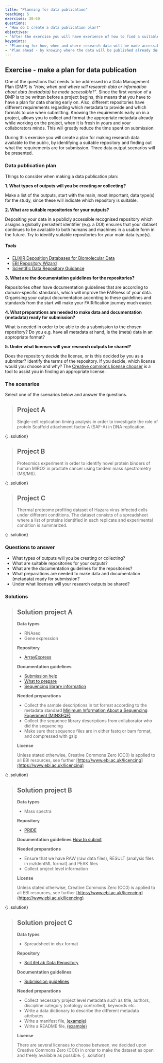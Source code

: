 ```yaml
---
title: "Planning for data publication"
teaching: 5
exercises: 30-60
questions:
- "How do I create a data publication plan?"
objectives:
- "After the exercise you will have exerience of how to find a suitable repository, and to find out what is required for a submission."
keypoints:
- "Planning for how, when and where research data will be made accessible is part of a Data Management Plan"
- "Plan ahead - by knowing where the data will be published already during the project, the data and metadata can be formatted according to the repository's requirements, thus reducing the labour when submitting"
---
```

<!--
Present the exercise, purpose, how
Present expected outcome, how to create the plan
Present the 3 scenarios
Present solutions
-->
## Exercise - make a plan for data publication
One of the questions that needs to be addressed in a Data Management Plan (DMP) is *"How, when and where will research data or information about data (metadata) be made accessible?"*. Since the first version of a DMP is to be written before a project begins, this means that you have to have a plan for data sharing early on. Also, different repositories have different requirements regarding which metadata to provide and which formats to use when submitting. Knowing the requirements early on in a project, allows you to collect and format the appropriate metadata already while working on the project, when it is fresh in yours and your collaborators minds. This will greatly reduce the time spent on submission.

During this exercise you will create a plan for making research data available to the public, by identifying a suitable repository and finding out what the requirements are for submission. Three data output scenarios will be presented.

### Data publication plan
Things to consider when making a data publication plan:

**1. What types of outputs will you be creating or collecting?**

Make a list of the outputs, start with the main, most important, data type(s) for the study, since these will indicate which repository is suitable.

**2. What are suitable repositories for your outputs?**

Depositing your data in a publicly accessible recognised repository which assigns a globally persistent identifier (e.g. a DOI) ensures that your dataset continues to be available to both humans and machines in a usable form in the future.
Try to identify suitable repositories for your main data type(s).

##### Tools
* [ELIXIR Deposition Databases for Biomolecular Data](https://www.elixir-europe.org/platforms/data/elixir-deposition-databases)
* [EBI Repository Wizard](https://www.ebi.ac.uk/submission/)
* [Scientific Data Repository Guidance](https://www.nature.com/sdata/policies/repositories#life)

**3. What are the documentation guidelines for the repositories?**

Repositories often have documentation guidelines that are according to domain-specific standards, which will improve the FAIRness of your data. Organising your output documentation according to these guidelines and standards from the start will make your FAIRification journey much easier.

**4. What preparations are needed to make data and documentation (metadata) ready for submission?**

What is needed in order to be able to do a submission to the chosen repository? Do you e.g. have all metadata at hand, is the (meta) data in an appropriate format?
<!-- not sure what we aim for in this section -->
<!-- Niclas: This is about how to format the metadata, isn't it? -->

**5. Under what licenses will your research outputs be shared?**

Does the repository decide the license, or is this decided by you as a submitter? Identify the terms of the repository. If you decide, which license would you choose and why? The [Creative commons license chooser](https://creativecommons.org/choose/) is a tool to assist you in finding an appropriate license.
<!-- is this accurate? -->

### The scenarios
Select one of the scenarios below and answer the questions.
<!-- for each project, present a brief description of the research question and the main outcomes; data types, excel sheets, analysis scripts? -->

> ## Project A <!-- ArrayExpress -->
> <!-- https://www.ebi.ac.uk/arrayexpress/experiments/E-MTAB-10234/ -->
> Single-cell replication timing analysis in order to investigate the role of protein Scaffold attachment factor A (SAF-A) in DNA replication.
> <!-- details of output are needed, how ensure that ENA will not be the choice? we need some expression data -->
> <!-- An alternative, in order to be more precise that ENA will not fit, a transcription profiling experiment: Gene expression profiling of Fowlpox knock-out mutant viruses using genome arrays in order to investigate the ability of avian fowlpox virus to modulate host antiviral immune responses. https://www.ncbi.nlm.nih.gov/pmc/articles/PMC7766033/, https://www.ebi.ac.uk/arrayexpress/experiments/E-MTAB-7276/ -->
{: .solution}

> ## Project B <!-- PRIDE -->
> <!-- https://www.ebi.ac.uk/pride/archive/projects/PXD029490 -->
> Proteomics experiment in order to identify novel protein binders of human MIRO2 in prostate cancer using tandem mass spectrometry (MS/MS).
> <!-- keywords needed for the ENA repo wizard: protein data -> mass spectrometry -> proteomics -->
{: .solution}

> ## Project C <!-- SLL Figshare -->
> <!-- https://scilifelab.figshare.com/articles/dataset/Thermal_Proteome_Profiling_dataset_from_Hazara_virus_infected_SW13_cells_treated_with_DMSO_or_antiviral_inhibitor_20_M_TH6744_/13089023 -->
> Thermal proteome profiling dataset of Hazara virus infected cells under different conditions. The dataset consists of a spreadsheet where a list of proteins identified in each replicate and experimental condition is summarized.
> <!-- how describe so that it indicates that a general purpose repo might be a good choice? -->
{: .solution}

### Questions to answer
* What types of outputs will you be creating or collecting?
* What are suitable repositories for your outputs?
* What are the documentation guidelines for the repositories?
* What preparations are needed to make data and documentation (metadata) ready for submission?
* Under what licenses will your research outputs be shared?

### Solutions
  > ## Solution project A <!-- ArrayExpress -->
  > **Data types**
  > * RNAseq
  > * Gene expression
  >
  > **Repository**
  > * [ArrayExpress](https://www.ebi.ac.uk/arrayexpress/)
  >
  > **Documentation guidelines**
  > * [Submission help](https://www.ebi.ac.uk/arrayexpress/help/submissions_overview.html)
  > * [What to prepare](https://www.ebi.ac.uk/fg/annotare/help/what_to_submit.html#what_to_prepare)
  > * [Sequencing library information](https://www.ebi.ac.uk/fg/annotare/help/seq_lib_spec.html)
  >
  > **Needed preparations**
  > * Collect the sample descriptions in txt format according to the metadata standard [Minimum Information About a Sequencing Experiment (MINSEQE)](http://fged.org/projects/minseqe/)
  > * Collect the sequence library descriptions from collaborator who did the sequencing
  > * Make sure that sequence files are in either fastq or bam format, and compressed with gzip
  >
  > **License**
  >
  > Unless stated otherwise, Creative Commons Zero (CC0) is applied to all EBI resources, see further [https://www.ebi.ac.uk/licencing](https://www.ebi.ac.uk/licencing)
  >
  {: .solution}

  > ## Solution project B <!-- PRIDE -->
  > **Data types**
  > * Mass spectra
  >
  > **Repository**
  > * [PRIDE](https://www.ebi.ac.uk/pride/)
  >
  > **Documentation guidelines**
  > [How to submit](https://www.ebi.ac.uk/pride/markdownpage/submitdatapage#prepare_submission)
  >
  > **Needed preparations**
  > * Ensure that we have RAW (raw data files), RESULT (analysis files in mzIdentML format) and PEAK files
  > * Collect project level information
  > <!-- what else? -->
  >
  > **License**
  >
  > Unless stated otherwise, Creative Commons Zero (CC0) is applied to all EBI resources, see further [https://www.ebi.ac.uk/licencing](https://www.ebi.ac.uk/licencing)
  >
  {: .solution}

  > ## Solution project C <!-- SLL Figshare -->
  > **Data types**
  > * Spreadsheet in xlsx format
  >
  > **Repository**
  > * [SciLifeLab Data Repository](https://scilifelab.figshare.com/)
  >
  > **Documentation guidelines**
  > * [Submission guidelines](https://www.scilifelab.se/data/repository/submission/)
  >
  > **Needed preparations**
  > * Collect necessary project level metadata such as title, authors, discipline category (ontology controlled), keywords etc.
  > * Write a data dictionary to describe the different metadata attributes
  > * Write a manifest file, [(example)](https://www.scilifelab.se/wp-content/uploads/2021/10/MANIFEST.txt)
  > * Write a README file, [(example)](https://www.scilifelab.se/wp-content/uploads/2021/10/README-1.txt)
  >
  > **License**
  >
  > There are several licenses to choose between, we decided upon Creative Commons Zero (CC0) in order to make the dataset as open and freely available as possible.
  {: .solution}
